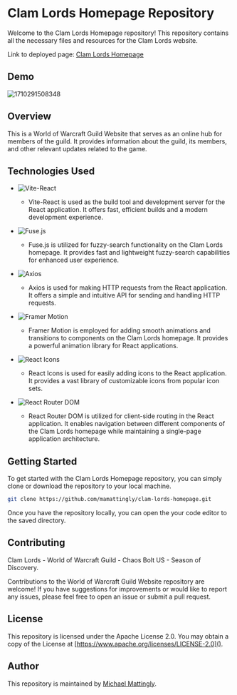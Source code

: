# Clam Lords Homepage Repository

Welcome to the Clam Lords Homepage repository! This repository contains all the necessary files and resources for the Clam Lords website.

Link to deployed page: [Clam Lords Homepage](https://clam-lords-homepage.onrender.com "Deployed on Render")

## Demo
![1710291508348](image/README/web-portfolio-mobile.gif)

## Overview

This is a World of Warcraft Guild Website that serves as an online hub for members of the guild. It provides information about the guild, its members, and other relevant updates related to the game.

## Technologies Used

- ![Vite-React](https://img.shields.io/badge/Vite--React-⚡-blue?style=flat-square&logo=vite)
  - Vite-React is used as the build tool and development server for the React application. It offers fast, efficient builds and a modern development experience.

- ![Fuse.js](https://img.shields.io/badge/Fuse.js-🔍-orange?style=flat-square&logo=fuse-dot-js)
  - Fuse.js is utilized for fuzzy-search functionality on the Clam Lords homepage. It provides fast and lightweight fuzzy-search capabilities for enhanced user experience.

- ![Axios](https://img.shields.io/badge/Axios-🚀-green?style=flat-square&logo=axios)
  - Axios is used for making HTTP requests from the React application. It offers a simple and intuitive API for sending and handling HTTP requests.
  
- ![Framer Motion](https://img.shields.io/badge/Framer%20Motion-🎨-purple?style=flat-square&logo=framer)
  - Framer Motion is employed for adding smooth animations and transitions to components on the Clam Lords homepage. It provides a powerful animation library for React applications.

- ![React Icons](https://img.shields.io/badge/React%20Icons-🎭-blueviolet?style=flat-square&logo=react)
  - React Icons is used for easily adding icons to the React application. It provides a vast library of customizable icons from popular icon sets.

- ![React Router DOM](https://img.shields.io/badge/React%20Router%20DOM-🔗-yellow?style=flat-square&logo=react-router)
  - React Router DOM is utilized for client-side routing in the React application. It enables navigation between different components of the Clam Lords homepage while maintaining a single-page application architecture.

## Getting Started

To get started with the Clam Lords Homepage repository, you can simply clone or download the repository to your local machine.
```bash
git clone https://github.com/mamattingly/clam-lords-homepage.git
```
Once you have the repository locally, you can open the your code editor to the saved directory.

## Contributing

Clam Lords - World of Warcraft Guild - Chaos Bolt US - Season of Discovery.

Contributions to the World of Warcraft Guild Website repository are welcome! If you have suggestions for improvements or would like to report any issues, please feel free to open an issue or submit a pull request.

## License

This repository is licensed under the Apache License 2.0. You may obtain a copy of the License at [https://www.apache.org/licenses/LICENSE-2.0]().

## Author

This repository is maintained by [Michael Mattingly](https://github.com/mamattingly "GitHub").
